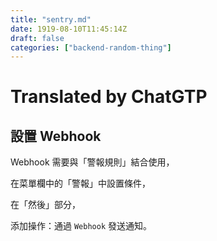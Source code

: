 ```yaml
---
title: "sentry.md"
date: 1919-08-10T11:45:14Z
draft: false
categories: ["backend-random-thing"]
---
```




# Translated by ChatGTP

## 設置 Webhook

Webhook 需要與「警報規則」結合使用，

在菜單欄中的「警報」中設置條件，

在「然後」部分，

添加操作：通過 `Webhook` 發送通知。
